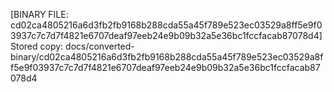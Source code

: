 [BINARY FILE: cd02ca4805216a6d3fb2fb9168b288cda55a45f789e523ec03529a8ff5e9f03937c7c7d7f4821e6707deaf97eeb24e9b09b32a5e36bc1fccfacab87078d4]
Stored copy: docs/converted-binary/cd02ca4805216a6d3fb2fb9168b288cda55a45f789e523ec03529a8ff5e9f03937c7c7d7f4821e6707deaf97eeb24e9b09b32a5e36bc1fccfacab87078d4
